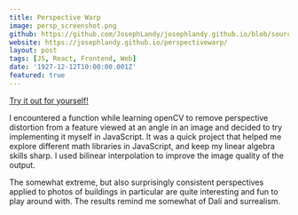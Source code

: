 ```yaml
---
title: Perspective Warp
image: persp_screenshot.png
github: https://github.com/JosephLandy/josephlandy.github.io/blob/source/src/pages/perspectivewarp.tsx
website: https://josephlandy.github.io/perspectivewarp/
layout: post
tags: [JS, React, Frontend, Web]
date: '1927-12-12T10:00:00.001Z'
featured: true
---
```


[Try it out for yourself!](https://josephlandy.github.io/perspectivewarp)

I encountered a function while learning openCV to remove perspective distortion from a feature viewed at an angle in an image and decided to try implementing it myself in JavaScript. It was a quick project that helped me explore different math libraries in JavaScript, and keep my linear algebra skills sharp. I used bilinear interpolation to improve the image quality of the output.

The somewhat extreme, but also surprisingly consistent perspectives applied to photos of buildings in particular are quite interesting and fun to play around with. The results remind me somewhat of Dalí and surrealism. 
